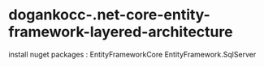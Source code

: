 # dogankocc-.net-core-entity-framework-layered-architecture
install nuget packages :
EntityFrameworkCore
EntityFramework.SqlServer
